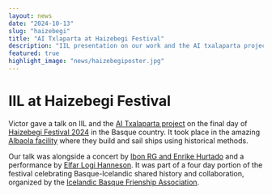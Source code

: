 ```yaml
---
layout: news
date: "2024-10-13"
slug: "haizebegi"
title: "AI Txlaparta at Haizebegi Festival"
description: "IIL presentation on our work and the AI txalaparta project in the Haizebegi festival in the Basque country."
featured: true
highlight_image: "news/haizebegiposter.jpg"
---
```


<script>
    import CaptionedImage from "../../components/Images/CaptionedImage.svelte"
</script>

<CaptionedImage
    src="news/albaola.jpeg"
    alt="Albaola Itsas Kultur Faktoria in in Pasaia"
    caption="Albaola Itsas Kultur Faktoria historical practice shipyard in Pasaia, where the final day of Haizebegi festival took place."
/>

# IIL at Haizebegi Festival

Victor gave a talk on IIL and the <a href="../research/txalaparta">AI Txalaparta project</a> on the final day of <a href="https://haizebegi.eu/">Haizebegi Festival 2024</a> in the Basque country. It took place in the amazing <a href="https://albaola.org/en/">Albaola facility</a> where they build and sail ships using historical methods.

<CaptionedImage
    src="news/haizebegitalk.jpg"
    alt="Victor speaking at Haizebegi festival"
    caption="Victor gave a talk on IIL and the AI Txalaparta project"
/>
Our talk was alongside a concert by <a href="https://repetidor-shop.bandcamp.com/album/omorrumu-bamat">Ibon RG and Enrike Hurtado</a> and a performance by <a href="https://www.actalone.net/english/">Elfar Logi Hanneson</a>. It was part of a four day portion of the festival celebrating Basque-Icelandic shared history and collaboration, organized by the <a href="https://baskavinir.is/">Icelandic Basque Frienship Association</a>.

<CaptionedImage
    src="news/haizebegiposter.jpg"
    alt="Poster for the event"
    caption="The poster for the event featuring Ibon RG and Enrike Hurtado"
/>